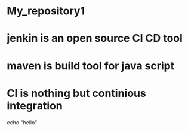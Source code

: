 # My_repository1
# jenkin is an open source CI CD tool
# maven is build tool for java script
# CI is nothing but continious integration
echo "hello"
